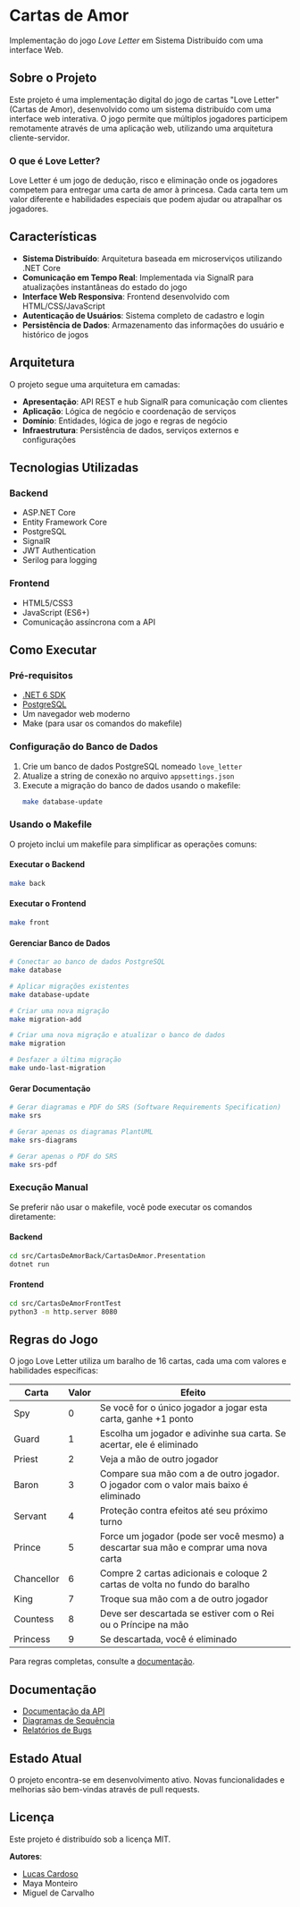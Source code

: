 # Cartas de Amor

Implementação do jogo *Love Letter* em Sistema Distribuído com uma interface Web.

## Sobre o Projeto

Este projeto é uma implementação digital do jogo de cartas "Love Letter" (Cartas de Amor), desenvolvido como um sistema distribuído com uma interface web interativa. O jogo permite que múltiplos jogadores participem remotamente através de uma aplicação web, utilizando uma arquitetura cliente-servidor.

### O que é Love Letter?

Love Letter é um jogo de dedução, risco e eliminação onde os jogadores competem para entregar uma carta de amor à princesa. Cada carta tem um valor diferente e habilidades especiais que podem ajudar ou atrapalhar os jogadores.

## Características

- **Sistema Distribuído**: Arquitetura baseada em microserviços utilizando .NET Core
- **Comunicação em Tempo Real**: Implementada via SignalR para atualizações instantâneas do estado do jogo
- **Interface Web Responsiva**: Frontend desenvolvido com HTML/CSS/JavaScript
- **Autenticação de Usuários**: Sistema completo de cadastro e login
- **Persistência de Dados**: Armazenamento das informações do usuário e histórico de jogos

## Arquitetura

O projeto segue uma arquitetura em camadas:

- **Apresentação**: API REST e hub SignalR para comunicação com clientes
- **Aplicação**: Lógica de negócio e coordenação de serviços
- **Domínio**: Entidades, lógica de jogo e regras de negócio
- **Infraestrutura**: Persistência de dados, serviços externos e configurações

## Tecnologias Utilizadas

### Backend
- ASP.NET Core
- Entity Framework Core
- PostgreSQL
- SignalR
- JWT Authentication
- Serilog para logging

### Frontend
- HTML5/CSS3
- JavaScript (ES6+)
- Comunicação assíncrona com a API

## Como Executar

### Pré-requisitos
- [.NET 6 SDK](https://dotnet.microsoft.com/download)
- [PostgreSQL](https://www.postgresql.org/download/)
- Um navegador web moderno
- Make (para usar os comandos do makefile)

### Configuração do Banco de Dados
1. Crie um banco de dados PostgreSQL nomeado `love_letter`
2. Atualize a string de conexão no arquivo `appsettings.json`
3. Execute a migração do banco de dados usando o makefile:
   ```bash
   make database-update
   ```

### Usando o Makefile

O projeto inclui um makefile para simplificar as operações comuns:

#### Executar o Backend
```bash
make back
```

#### Executar o Frontend
```bash
make front
```

#### Gerenciar Banco de Dados
```bash
# Conectar ao banco de dados PostgreSQL
make database

# Aplicar migrações existentes
make database-update

# Criar uma nova migração
make migration-add

# Criar uma nova migração e atualizar o banco de dados
make migration

# Desfazer a última migração
make undo-last-migration
```

#### Gerar Documentação
```bash
# Gerar diagramas e PDF do SRS (Software Requirements Specification)
make srs

# Gerar apenas os diagramas PlantUML
make srs-diagrams

# Gerar apenas o PDF do SRS
make srs-pdf
```

### Execução Manual

Se preferir não usar o makefile, você pode executar os comandos diretamente:

#### Backend
```bash
cd src/CartasDeAmorBack/CartasDeAmor.Presentation
dotnet run
```

#### Frontend
```bash
cd src/CartasDeAmorFrontTest
python3 -m http.server 8080
```

## Regras do Jogo

O jogo Love Letter utiliza um baralho de 16 cartas, cada uma com valores e habilidades específicas:

| Carta | Valor | Efeito |
|-------|-------|--------|
| Spy | 0 | Se você for o único jogador a jogar esta carta, ganhe +1 ponto |
| Guard | 1 | Escolha um jogador e adivinhe sua carta. Se acertar, ele é eliminado |
| Priest | 2 | Veja a mão de outro jogador |
| Baron | 3 | Compare sua mão com a de outro jogador. O jogador com o valor mais baixo é eliminado |
| Servant | 4 | Proteção contra efeitos até seu próximo turno |
| Prince | 5 | Force um jogador (pode ser você mesmo) a descartar sua mão e comprar uma nova carta |
| Chancellor | 6 | Compre 2 cartas adicionais e coloque 2 cartas de volta no fundo do baralho |
| King | 7 | Troque sua mão com a de outro jogador |
| Countess | 8 | Deve ser descartada se estiver com o Rei ou o Príncipe na mão |
| Princess | 9 | Se descartada, você é eliminado |

Para regras completas, consulte a [documentação](/docs/cards.md).

## Documentação

- [Documentação da API](/docs/api-documentation.md)
- [Diagramas de Sequência](/docs/sequence_diagrams)
- [Relatórios de Bugs](/docs/bug-report)

## Estado Atual

O projeto encontra-se em desenvolvimento ativo. Novas funcionalidades e melhorias são bem-vindas através de pull requests.

## Licença

Este projeto é distribuído sob a licença MIT.

**Autores**:
- [Lucas Cardoso](https://cardoso42.github.io/)
- Maya Monteiro
- Miguel de Carvalho
